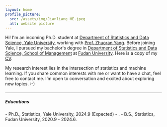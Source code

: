 ```yaml
---
layout: home
profile_picture:
  src: /assets/img/Jianliang_HE.jpeg
  alt: website picture
---
```

<p>
Hi! I'm an incoming Ph.D. student at <a href="https://statistics.yale.edu//">Department of Statistics and Data Science, Yale University</a>, 
	working with <a href="https://zhuoranyang.github.io/">Prof. Zhuoran Yang</a>.
Before joining Yale, I pursued my bachelor's degree in <a href="https://www.fdsm.fudan.edu.cn/aboutus/default.html">Department of Statistics and Data Science, School of Management</a> at <a href="https://www.fudan.edu.cn/">Fudan University</a>.  
Here is a copy of my <a href="assets/files/Jianliang-He.pdf">CV</a>.
</p>

<p>
My research interest lies in the intersection of statistics and machine learning. If you share common interests with me or want to have a chat, feel free to contact me. I’m open to conversation and excited about exploring new topics. :-)
</p>

<hr style="height:1px;opacity:0.3;color:gray;margin:20px 0px 15px 0px">

<h5> Educations </h5>
- Ph.D., Statistics, Yale University, 2024.9 (Expected) - .
- B.S., Statistics, Fudan University, 2020.9 - 2024.6. 
